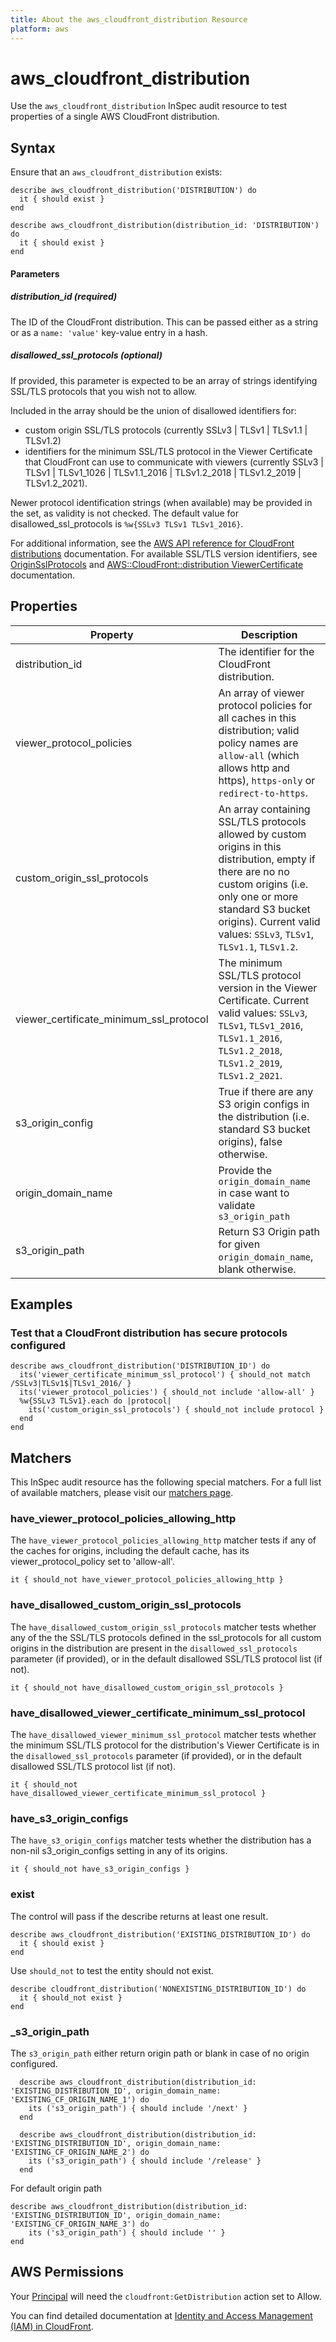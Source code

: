```yaml
---
title: About the aws_cloudfront_distribution Resource
platform: aws
---
```


# aws\_cloudfront\_distribution

Use the `aws_cloudfront_distribution` InSpec audit resource to test properties of a single AWS CloudFront distribution.

## Syntax

Ensure that an `aws_cloudfront_distribution` exists:

    describe aws_cloudfront_distribution('DISTRIBUTION') do
      it { should exist }
    end

    describe aws_cloudfront_distribution(distribution_id: 'DISTRIBUTION') do
      it { should exist }
    end

#### Parameters

##### distribution\_id _(required)_

The ID of the CloudFront distribution. This can be passed either as a string or as a `name: 'value'` key-value entry in a hash.

##### disallowed\_ssl\_protocols _(optional)_

If provided, this parameter is expected to be an array of strings identifying SSL/TLS protocols that you wish not to allow.

Included in the array should be the union of disallowed identifiers for:
- custom origin SSL/TLS protocols (currently SSLv3 | TLSv1 | TLSv1.1 | TLSv1.2)
- identifiers for the minimum SSL/TLS protocol in the Viewer Certificate that CloudFront can use to communicate with viewers (currently SSLv3 | TLSv1 | TLSv1_1026 | TLSv1.1_2016 | TLSv1.2_2018 | TLSv1.2_2019 | TLSv1.2_2021).

Newer protocol identification strings (when available) may be provided in the set, as validity is not checked. The default value for disallowed_ssl_protocols is `%w{SSLv3 TLSv1 TLSv1_2016}`.

For additional information, see the [AWS API reference for CloudFront distributions](https://docs.aws.amazon.com/cloudfront/latest/APIReference/API_distribution.html) documentation. For available SSL/TLS version identifiers, see [OriginSslProtocols](https://docs.aws.amazon.com/cloudfront/latest/APIReference/API_OriginSslProtocols.html) and [AWS::CloudFront::distribution ViewerCertificate](https://docs.aws.amazon.com/AWSCloudFormation/latest/UserGuide/aws-properties-cloudfront-distribution-viewercertificate.html) documentation.

## Properties

|Property                       	     | Description|
| ---                                        | --- |
|distribution\_id                            | The identifier for the CloudFront distribution. |
|viewer\_protocol\_policies                  | An array of viewer protocol policies for all caches in this distribution; valid policy names are `allow-all` (which allows http and https), `https-only` or `redirect-to-https`. |
|custom\_origin\_ssl\_protocols              | An array containing SSL/TLS protocols allowed by custom origins in this distribution, empty if there are no no custom origins (i.e. only one or more standard S3 bucket origins). Current valid values: `SSLv3`, `TLSv1`, `TLSv1.1`, `TLSv1.2`. |
|viewer\_certificate\_minimum\_ssl\_protocol | The minimum SSL/TLS protocol version in the Viewer Certificate. Current valid values: `SSLv3`, `TLSv1`, `TLSv1_2016`, `TLSv1.1_2016`, `TLSv1.2_2018`, `TLSv1.2_2019`, `TLSv1.2_2021`. |
|s3\_origin\_config                          | True if there are any S3 origin configs in the distribution (i.e. standard S3 bucket origins), false otherwise. |
|origin\_domain\_name                        | Provide the `origin_domain_name` in case want to validate `s3_origin_path`
|s3\_origin\_path                            | Return S3 Origin path for given `origin_domain_name`, blank otherwise. |

## Examples

### Test that a CloudFront distribution has secure protocols configured

    describe aws_cloudfront_distribution('DISTRIBUTION_ID') do
      its('viewer_certificate_minimum_ssl_protocol') { should_not match /SSLv3|TLSv1$|TLSv1_2016/ }
      its('viewer_protocol_policies') { should_not include 'allow-all' }
      %w{SSLv3 TLSv1}.each do |protocol|
        its('custom_origin_ssl_protocols') { should_not include protocol }
      end
    end

## Matchers

This InSpec audit resource has the following special matchers. For a full list of available matchers, please visit our [matchers page](https://www.inspec.io/docs/reference/matchers/).

### have_viewer_protocol_policies_allowing_http

The `have_viewer_protocol_policies_allowing_http` matcher tests if any of the caches for origins, including the default cache, has its viewer_protocol_policy set to 'allow-all'.

    it { should_not have_viewer_protocol_policies_allowing_http }

### have\_disallowed\_custom\_origin\_ssl\_protocols

The `have_disallowed_custom_origin_ssl_protocols` matcher tests whether any of the the SSL/TLS protocols
defined in the ssl_protocols for all custom origins in the distribution are present in the
`disallowed_ssl_protocols` parameter (if provided), or in the default disallowed SSL/TLS protocol list (if not).

    it { should_not have_disallowed_custom_origin_ssl_protocols }

### have\_disallowed\_viewer\_certificate\_minimum\_ssl\_protocol

The `have_disallowed_viewer_minimum_ssl_protocol` matcher tests whether the minimum SSL/TLS protocol
for the distribution's Viewer Certificate is in the `disallowed_ssl_protocols` parameter (if provided),
or in the default disallowed SSL/TLS protocol list (if not).

    it { should_not have_disallowed_viewer_certificate_minimum_ssl_protocol }

### have\_s3\_origin\_configs

The `have_s3_origin_configs` matcher tests whether the distribution has a non-nil s3_origin_configs setting in
any of its origins.

    it { should_not have_s3_origin_configs }

### exist

The control will pass if the describe returns at least one result.

    describe aws_cloudfront_distribution('EXISTING_DISTRIBUTION_ID') do
      it { should exist }
    end

Use `should_not` to test the entity should not exist.

    describe cloudfront_distribution('NONEXISTING_DISTRIBUTION_ID') do
      it { should_not exist }
    end

### _s3\_origin\_path

The `s3_origin_path` either return origin path or blank in case of no origin configured.

      describe aws_cloudfront_distribution(distribution_id: 'EXISTING_DISTRIBUTION_ID', origin_domain_name: 'EXISTING_CF_ORIGIN_NAME_1') do
        its ('s3_origin_path') { should include '/next' }
      end

      describe aws_cloudfront_distribution(distribution_id: 'EXISTING_DISTRIBUTION_ID', origin_domain_name: 'EXISTING_CF_ORIGIN_NAME_2') do
        its ('s3_origin_path') { should include '/release' }
      end

For default origin path

    describe aws_cloudfront_distribution(distribution_id: 'EXISTING_DISTRIBUTION_ID', origin_domain_name: 'EXISTING_CF_ORIGIN_NAME_3') do
        its ('s3_origin_path') { should include '' }
    end

## AWS Permissions

Your [Principal](https://docs.aws.amazon.com/IAM/latest/UserGuide/intro-structure.html#intro-structure-principal) will need the `cloudfront:GetDistribution` action set to Allow.

You can find detailed documentation at [Identity and Access Management (IAM) in CloudFront](https://docs.aws.amazon.com/AmazonCloudFront/latest/DeveloperGuide/auth-and-access-control.html).
